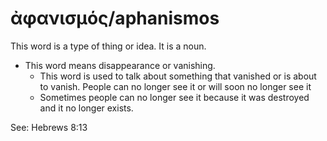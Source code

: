 # ἀφανισμός/aphanismos
This word is a type of thing or idea. It is a noun.

* This word means disappearance or vanishing.
    * This word is used to talk about something that vanished or is about to vanish. People can no longer see it or will soon no longer see it
    * Sometimes people can no longer see it because it was destroyed and it no longer exists.

See: Hebrews 8:13
